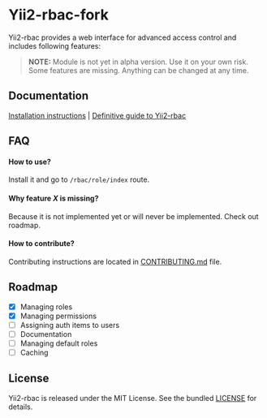 Yii2-rbac-fork
=========

Yii2-rbac provides a web interface for advanced access control and includes following features:

> **NOTE:** Module is not yet in alpha version. Use it on your own risk. Some features are missing. Anything can be changed at any time.

## Documentation

[Installation instructions](docs/installation.md) | [Definitive guide to Yii2-rbac](docs/README.md)

## FAQ

#### How to use?
Install it and go to `/rbac/role/index` route.

#### Why feature *X* is missing?
Because it is not implemented yet or will never be implemented. Check out roadmap.

#### How to contribute?

Contributing instructions are located in [CONTRIBUTING.md](CONTRIBUTING.md) file.

## Roadmap

- [x] Managing roles
- [x] Managing permissions
- [ ] Assigning auth items to users
- [ ] Documentation
- [ ] Managing default roles
- [ ] Caching

## License

Yii2-rbac is released under the MIT License. See the bundled [LICENSE](LICENSE) for details.
